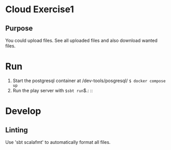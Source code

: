 # Cloud Exercise1

## Purpose

You could upload files. See all uploaded files and also download wanted files.

# Run
1. Start the postgresql container at /dev-tools/posgresql/ ```$ docker compose up```
2. Run the play server with ```$sbt run```$.:
::
# Develop

## Linting

Use 'sbt scalafmt' to automatically format all files.